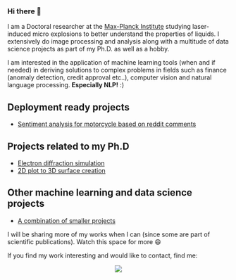 ### Hi there 👋

I am a Doctoral researcher at the [Max-Planck Institute](https://www.mpsd.mpg.de/en) studying laser-induced micro explosions to better understand the properties of liquids. I extensively do image processing and analysis along with a multitude of data science projects as part of my Ph.D. as well as a hobby. 

I am interested in the application of machine learning tools (when and if needed) in deriving solutions to complex problems in fields such as finance (anomaly detection, credit approval etc..), computer vision and natural language processing. **Especially NLP!** :) 
## Deployment ready projects
- [Sentiment analysis for motorcycle based on reddit comments](https://github.com/meghanad-kayanattil/motorcycle-sentiment)

## Projects related to my Ph.D 

- [Electron diffraction simulation](https://github.com/meghanad-kayanattil/Electron-diffraction)
- [2D plot to 3D surface creation](https://github.com/meghanad-kayanattil/2D-to-3D-by-rotation-about-an-axis)

## Other machine learning and data science projects

- [A combination of smaller projects](https://github.com/meghanad-kayanattil/Data_Science_Python_notebooks)


I will be sharing more of my works when I can (since some are part of scientific publications). Watch this space for more 😄

If you find my work interesting and would like to contact, find me: 

<p align='center'>
<a href="https://www.linkedin.com/in/meghanad-kayanattil/"><img src="https://img.shields.io/badge/linkedin-%230077B5.svg?&style=for-the-badge&logo=linkedin&logoColor=white" /></a>
</p>

<!--
**meghanad-kayanattil/meghanad-kayanattil** is a ✨ _special_ ✨ repository because its `README.md` (this file) appears on your GitHub profile.

Here are some ideas to get you started:

- 🔭 I’m currently working on ...
- 🌱 I’m currently learning ...
- 👯 I’m looking to collaborate on ...
- 🤔 I’m looking for help with ...
- 💬 Ask me about ...
- 📫 How to reach me: ...
- 😄 Pronouns: ...
- ⚡ Fun fact: ...
-->
